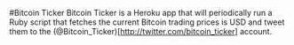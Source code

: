 #Bitcoin Ticker
Bitcoin Ticker is a Heroku app that will periodically run a Ruby script that fetches the current Bitcoin trading prices is USD and tweet them to the (@Bitcoin_Ticker)[http://twitter.com/bitcoin_ticker] account.